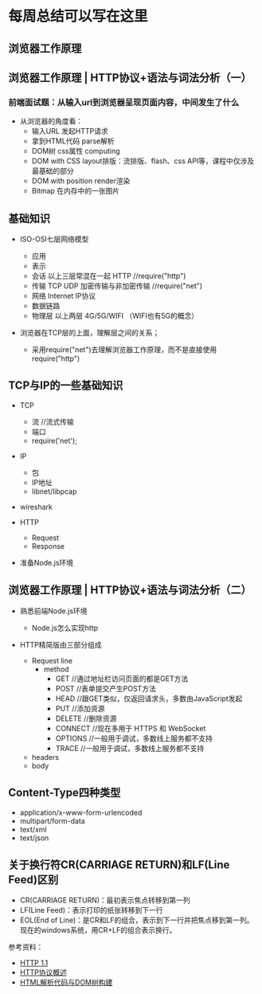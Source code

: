 # 每周总结可以写在这里

## 浏览器工作原理

## 浏览器工作原理 | HTTP协议+语法与词法分析（一）

### 前端面试题：从输入url到浏览器呈现页面内容，中间发生了什么

- 从浏览器的角度看：
  - 输入URL   发起HTTP请求
  - 拿到HTML代码  parse解析
  - DOM树 css属性   computing
  - DOM with CSS  layout排版：流排版、flash、css API等，课程中仅涉及最基础的部分
  - DOM with position   render渲染
  - Bitmap 在内存中的一张图片

## 基础知识

- ISO-OSI七层网络模型
  - 应用
  - 表示
  - 会话  以上三层常混在一起 HTTP //require("http")
  - 传输  TCP UDP 加密传输与非加密传输 //require("net")
  - 网络  Internet IP协议
  - 数据链路  
  - 物理层 以上两层 4G/5G/WIFI （WIFI也有5G的概念）
  
- 浏览器在TCP层的上面，理解层之间的关系；
  - 采用require("net")去理解浏览器工作原理，而不是直接使用require("http")

## TCP与IP的一些基础知识

- TCP
  - 流 //流式传输
  - 端口
  - require('net');
- IP
  - 包
  - IP地址
  - libnet/libpcap
- wireshark

- HTTP
  - Request
  - Response

- 准备Node.js环境

## 浏览器工作原理 | HTTP协议+语法与词法分析（二）

- 熟悉前端Node.js环境
  - Node.js怎么实现http

- HTTP精简版由三部分组成
  - Request line
    - method
      - GET //通过地址栏访问页面的都是GET方法
      - POST  //表单提交产生POST方法
      - HEAD  //跟GET类似，仅返回请求头，多数由JavaScript发起
      - PUT //添加资源
      - DELETE  //删除资源
      - CONNECT  //现在多用于 HTTPS 和 WebSocket
      - OPTIONS  //一般用于调试，多数线上服务都不支持
      - TRACE   //一般用于调试，多数线上服务都不支持
  - headers
  - body

## Content-Type四种类型

- application/x-www-form-urlencoded
- multipart/form-data
- text/xml
- text/json

## 关于换行符CR(CARRIAGE RETURN)和LF(Line Feed)区别

- CR(CARRIAGE RETURN)：最初表示焦点转移到第一列
- LF(Line Feed)：表示打印的纸张转移到下一行
- EOL(End of Line)：是CR和LF的组合，表示到下一行并把焦点移到第一列。现在的windows系统，用CR+LF的组合表示换行。

参考资料：

- [HTTP 1.1](tools.ietf.org/html/rfc2616/)
- [HTTP协议概述](https://shimo.im/docs/XHxyjY3tCXvydtCC)
- [HTML解析代码与DOM树构建](https://shimo.im/docs/cW66cGQ6kGQDRq8x)
